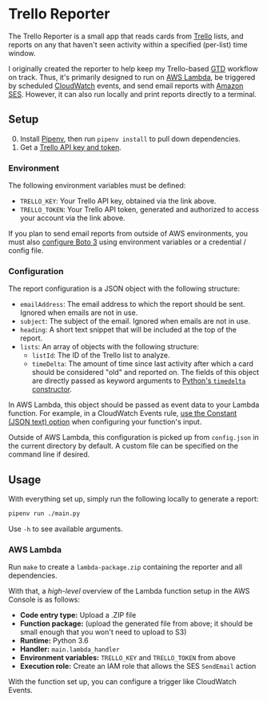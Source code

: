 # Trello Reporter

The Trello Reporter is a small app that reads cards from [Trello] lists, and
reports on any that haven't seen activity within a specified (per-list) time
window.

I originally created the reporter to help keep my Trello-based [GTD] workflow
on track. Thus, it's primarily designed to run on [AWS Lambda], be triggered by
scheduled [CloudWatch] events, and send email reports with [Amazon SES].
However, it can also run locally and print reports directly to a terminal.

[Trello]: https://trello.com/
[GTD]: https://gettingthingsdone.com/
[AWS Lambda]: https://aws.amazon.com/lambda/
[CloudWatch]: https://aws.amazon.com/cloudwatch/
[Amazon SES]: https://aws.amazon.com/ses/

## Setup

0. Install [Pipenv](https://docs.pipenv.org/), then run `pipenv install` to
   pull down dependencies.
0. Get a [Trello API key and token](https://trello.com/app-key).

### Environment

The following environment variables must be defined:

* `TRELLO_KEY`: Your Trello API key, obtained via the link above.
* `TRELLO_TOKEN`: Your Trello API token, generated and authorized to access
  your account via the link above.

If you plan to send email reports from outside of AWS environments, you must
also [configure Boto 3][Boto 3] using environment variables or a credential /
config file.

[Boto 3]: https://boto3.readthedocs.io/en/latest/guide/configuration.html

### Configuration

The report configuration is a JSON object with the following structure:

* `emailAddress`: The email address to which the report should be sent. Ignored
  when emails are not in use.
* `subject`: The subject of the email. Ignored when emails are not in use.
* `heading`: A short text snippet that will be included at the top of the
  report.
* `lists`: An array of objects with the following structure:
  - `listId`: The ID of the Trello list to analyze.
  - `timeDelta`: The amount of time since last activity after which a card
    should be considered "old" and reported on. The fields of this object are
    directly passed as keyword arguments to [Python's `timedelta`
    constructor][timedelta].

In AWS Lambda, this object should be passed as event data to your Lambda
function. For example, in a CloudWatch Events rule, [use the Constant (JSON
text) option][CloudWatch setup] when configuring your function's input.

Outside of AWS Lambda, this configuration is picked up from `config.json` in
the current directory by default. A custom file can be specified on the command
line if desired.

[timedelta]: https://docs.python.org/3/library/datetime.html#datetime.timedelta
[CloudWatch setup]: https://aws.amazon.com/blogs/compute/simply-serverless-use-constant-values-in-cloudwatch-event-triggered-lambda-functions/

## Usage

With everything set up, simply run the following locally to generate a report:

```sh
pipenv run ./main.py
```

Use `-h` to see available arguments.

### AWS Lambda

Run `make` to create a `lambda-package.zip` containing the reporter and all
dependencies.

With that, a _high-level_ overview of the Lambda function setup in the AWS
Console is as follows:

* **Code entry type:** Upload a .ZIP file
* **Function package:** (upload the generated file from above; it should be
  small enough that you won't need to upload to S3)
* **Runtime:** Python 3.6
* **Handler:** `main.lambda_handler`
* **Environment variables:** `TRELLO_KEY` and `TRELLO_TOKEN` from above
* **Execution role:** Create an IAM role that allows the SES `SendEmail` action

With the function set up, you can configure a trigger like CloudWatch Events.
